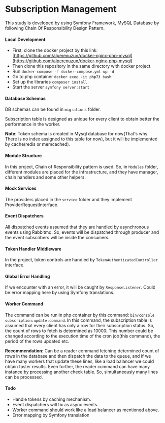 # Subscription Management

This study is developed by using Symfony Framework, MySQL Database by following Chain Of Responsibility Design Pattern.

#### Local Development

- First, clone the docker project by this link: [https://github.com/alperenuzun/docker-nginx-php-mysql](https://github.com/alperenuzun/docker-nginx-php-mysql)
- Then clone this repository in the same directory with docker project.
- Run `docker-compose -f docker-compose.yml up -d`
- Go to php container `docker exec -it php73 bash`
- Set up the libraries `composer install`
- Start the server `symfony server:start`

#### Database Schemas 

DB schemas can be found in `migrations` folder.

Subscription table is designed as unique for every client to obtain better the performance in the worker.

**Note**: Token schema is created in Mysql database for now(That's why There is no index assigned to this table for now), 
but it will be implemented by cache(redis or memcached).

#### Module Structure

In this project, Chain of Responsibility pattern is used. So, in `Modules` folder, different modules are placed
for the infrastructure, and they have manager, chain handlers and some other helpers.

#### Mock Services

The providers placed in the `service` folder and they implement ProviderRequestInterface.

#### Event Dispatchers

All dispatched events assumed that they are handled by asynchronous events using Rabbitmq. So, events will be dispatched 
through producer and the event subscribers will be inside the consumers.

#### Token Handler Middleware

In the project, token controls are handled by `TokenAuthenticatedController` interface.

#### Global Error Handling

If we encounter with an error, it will be caught by `ResponseListener`. 
Could be error mapping here by using Symfony translations.

#### Worker Command

The command can be run in php container by this command: `bin/console subscription:update:command`.
In this command, the subscription table is assumed that every client has only a row for their subscription status.
So, the count of rows to fetch is determined as 10000. This number could be changed according to the execution time of 
the cron job(this command), the period of the rows updated etc.

**Recommendation**: Can be a reader command fetching determined count of rows in the database and then dispatch 
the data to the queue, and if we have many workers that update these lines, like a load balancer we could obtain faster
results. Even further, the reader command can have many instance by processing another check table. So, simultaneously 
many lines can be processed.

#### Todo

- Handle tokens by caching mechanism.
- Event dispatchers will fix as async events.
- Worker command should work like a load balancer as mentioned above.
- Error mapping by Symfony translation

